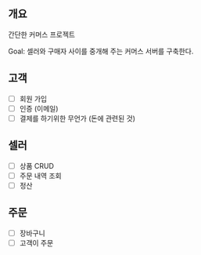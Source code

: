 ## 개요
간단한 커머스 프로젝트

Goal: 셀러와 구매자 사이를 중개해 주는 커머스 서버를 구축한다. 

## 고객
- [ ] 회원 가입
- [ ] 인증 (이메일)
- [ ] 결제를 하기위한 무언가 (돈에 관련된 것)
  
## 셀러
- [ ] 상품 CRUD
- [ ] 주문 내역 조회
- [ ] 정산
  
## 주문
- [ ] 장바구니
- [ ] 고객이 주문
